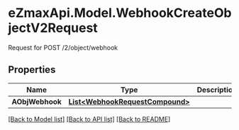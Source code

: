 # eZmaxApi.Model.WebhookCreateObjectV2Request
Request for POST /2/object/webhook

## Properties

Name | Type | Description | Notes
------------ | ------------- | ------------- | -------------
**AObjWebhook** | [**List&lt;WebhookRequestCompound&gt;**](WebhookRequestCompound.md) |  | 

[[Back to Model list]](../README.md#documentation-for-models) [[Back to API list]](../README.md#documentation-for-api-endpoints) [[Back to README]](../README.md)

